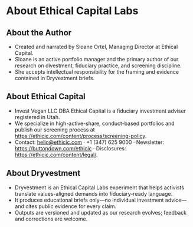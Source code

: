 # About Ethical Capital Labs

## About the Author

- Created and narrated by Sloane Ortel, Managing Director at Ethical Capital.
- Sloane is an active portfolio manager and the primary author of our research on divestment, fiduciary practice, and screening discipline.
- She accepts intellectual responsibility for the framing and evidence contained in Dryvestment briefs.

## About Ethical Capital

- Invest Vegan LLC DBA Ethical Capital is a fiduciary investment adviser registered in Utah.
- We specialize in high-active-share, conduct-based portfolios and publish our screening process at https://ethicic.com/content/process/screening-policy.
- Contact: hello@ethicic.com · +1 (347) 625 9000 · Newsletter: https://buttondown.com/ethicic · Disclosures: https://ethicic.com/content/legal/.

## About Dryvestment

- Dryvestment is an Ethical Capital Labs experiment that helps activists translate values-aligned demands into fiduciary-ready language.
- It produces educational briefs only—no individual investment advice—and cites public evidence for every claim.
- Outputs are versioned and updated as our research evolves; feedback and corrections are welcome.
